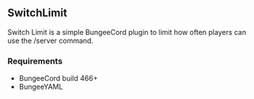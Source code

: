 SwitchLimit
-----------
Switch Limit is a simple BungeeCord plugin to limit how often players can use the /server command.

### Requirements
* BungeeCord build 466+
* BungeeYAML
